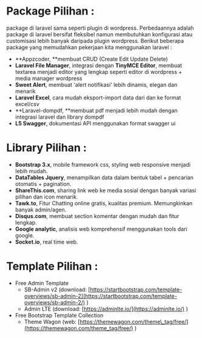 # Package Pilihan :

package di laravel sama seperti plugin di wordpress. Perbedaannya adalah package di laravel bersifat fleksibel namun membutuhkan konfigurasi atau customisasi lebih banyak daripada plugin wordpress. Berikut beberapa package yang memudahkan pekerjaan kita menggunakan laravel :

* **Appzcoder, **membuat CRUD \(Create Edit Update Delete\)
* **Laravel File Manager**, integrasi dengan **TinyMCE Editor**, membuat textarea menjadi editor yang lengkap seperti editor di wordpress + media manager wordpress
* **Sweet Alert**, membuat 'alert notifikasi' lebih dinamis, elegan dan menarik
* **Laravel Excel**, cara mudah eksport-import data dari dan ke format excel/csv
* **Laravel-dompdf, **membuat pdf menjadi lebih mudah dengan integrasi laravel dan library dompdf
* **L5 Swagger**, dokumentasi API menggunakan format swagger ui

# Library Pilihan :

* **Bootstrap 3.x**, mobile framework css, styling web responsive menjadi lebih mudah.
* **DataTables Jquery**, menampilkan data dalam bentuk tabel + pencarian otomatis + pagination.
* **ShareThis.com**, sharing link web ke media sosial dengan banyak variasi pilihan dan icon menarik.
* **Tawk.to**, Fitur Chatting online gratis, kualitas premium. Memungkinkan banyak admin/agen.
* **Disqus.com**, membuat section komentar dengan mudah dan fitur lengkap.
* **Google analytic**, analisis web komprehensif menggunakan tools dari google.
* **Socket.io**, real time web.

# Template Pilihan :

* Free Admin Template
  * SB-Admin v2 \(download: [https://startbootstrap.com/template-overviews/sb-admin-2](https://startbootstrap.com/template-overviews/sb-admin-2/) \)
  * Admin LTE \(download: [https://adminlte.io/](https://adminlte.io/) \)
* Free Bootstrap Template Collection
  * Theme Wagon \(web: [https://themewagon.com/theme\_tag/free/](https://themewagon.com/theme_tag/free/) \)  

### 



